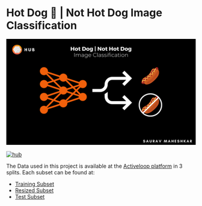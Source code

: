 # Hot Dog 🌭 | Not Hot Dog Image Classification

![](https://github.com/SauravMaheshkar/Hot-Dog-Not-Hot-Dog/blob/main/assets/Banner.png?raw=true)


[![hub](https://img.shields.io/badge/powered%20by-hub%20-ff5a1f.svg)](https://github.com/activeloopai/Hub)

The Data used in this project is available at the [Activeloop platform](https://app.activeloop.ai/) in 3 splits. Each subset can be found at:

* [Training Subset](https://app.activeloop.ai/datasets/explore?tag=sauravmaheshkar%2Fhot-dog-not-hot-dog-train)
* [Resized Subset](https://app.activeloop.ai/datasets/explore?tag=sauravmaheshkar%2Fresized-hot-dog-not-hot-dog)
* [Test Subset](https://app.activeloop.ai/datasets/explore?tag=sauravmaheshkar%2Fhot-dog-not-hot-dog-test)
